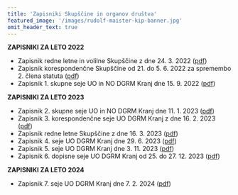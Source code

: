 ```yaml
---
title: 'Zapisniki Skupščine in organov društva'
featured_image: '/images/rudolf-maister-kip-banner.jpg'
omit_header_text: true
---
```


**ZAPISNIKI ZA LETO 2022**
- Zapisnik redne letne in volilne Skupščine z dne 24. 3. 2022 ([pdf](/zapisniki/Zapisnik_redne_letne_in_volilne_skupscine_z_dne_24.3.2022.pdf))
- Zapisnik korespondenčne Skupščine od 21. do 5. 6. 2022 za spremembo 2. člena statuta ([pdf](/zapisniki/Zapisnik_korespondencne_skupscine_od_21._do_25.6.2022_za_spremembo_2._clena_statuta.pdf))
- Zapisnik 1. skupne seje UO in NO DGRM Kranj dne 15. 9. 2022
([pdf](/zapisniki/Zapisnik-1.-skupne-seje-UO-in-NO-DGRM-Kranj-dne-15.9.2022.pdf))

**ZAPISNIKI ZA LETO 2023**
- Zapisnik 2. skupne seje UO in NO DGRM Kranj dne 11. 1. 2023 ([pdf](/zapisniki/Zapisnik_2._skupne_seje_UO_in_NO_DGRM_Kranj_dne_11.1.2023.pdf))
- Zapisnik 3. korespondenčne seje UO DGRM Kranj z dne 16. 2. 2023 ([pdf](/zapisniki/Zapisnik_3._korespondencne_seje_UO_DGRM_Kranj_z_dne_16.2.2023.pdf))
- Zapisnik redne letne Skupščine z dne 16. 3. 2023 ([pdf](/zapisniki/Zapisnik-Skupscine-DGRM-Kranj-lista-prisotnosti-in-placilo-clanarine-dne-25.3.2023.pdf))
- Zapisnik 4. seje UO DGRM Kranj dne 29. 6. 2023 ([pdf](/zapisniki/Zapisnik_4._seje_UO_DGRM_Kranj_dne_29.6.2023.pdf))
- Zapisnik 5. seje UO DGRM Kranj dne 3. 11. 2023 ([pdf](/zapisniki/Zapisnik_5._seje_UO_DGRM_Kranj_dne_3.11.2023.pdf))
- Zapisnik 6. dopisne seje UO DGRM Kranj od 25. do 27. 12. 2023 ([pdf](/zapisniki/Zapisnik_6._dopisne_seje_UO_DGRM_Kranj_od_25._do_27.12.2023.pdf))

**ZAPISNIKI ZA LETO 2024**
- Zapisnik 7. seje UO DGRM Kranj dne 7. 2. 2024 ([pdf](Zapisnik_7._seje_UO_DGRM_Kranj_dne_7.2.2024.pdf))